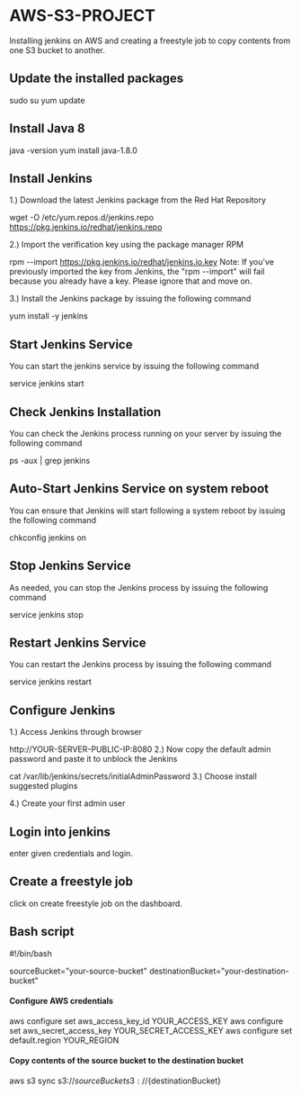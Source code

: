 # AWS-S3-PROJECT
Installing jenkins on AWS and creating a freestyle job to copy contents from one S3 bucket to another.

## Update the installed packages
sudo su
yum update
## Install Java 8
java -version
yum install java-1.8.0
## Install Jenkins
1.) Download the latest Jenkins package from the Red Hat Repository

wget -O /etc/yum.repos.d/jenkins.repo https://pkg.jenkins.io/redhat/jenkins.repo

2.) Import the verification key using the package manager RPM

rpm --import https://pkg.jenkins.io/redhat/jenkins.io.key
Note: If you've previously imported the key from Jenkins, the "rpm --import" will fail because you already have a key. Please ignore that and move on.

3.) Install the Jenkins package by issuing the following command

yum install -y jenkins

## Start Jenkins Service
You can start the jenkins service by issuing the following command

service jenkins start

## Check Jenkins Installation
You can check the Jenkins process running on your server by issuing the following command

ps -aux | grep jenkins

## Auto-Start Jenkins Service on system reboot
You can ensure that Jenkins will start following a system reboot by issuing the following command

chkconfig jenkins on

## Stop Jenkins Service
As needed, you can stop the Jenkins process by issuing the following command

service jenkins stop

## Restart Jenkins Service
You can restart the Jenkins process by issuing the following command

service jenkins restart

## Configure Jenkins
1.) Access Jenkins through browser

http://YOUR-SERVER-PUBLIC-IP:8080
2.) Now copy the default admin password and paste it to unblock the Jenkins

cat /var/lib/jenkins/secrets/initialAdminPassword
3.) Choose install suggested plugins

4.) Create your first admin user

## Login into jenkins
enter given credentials and login.

## Create a freestyle job
click on create freestyle job on the dashboard.

## Bash script
#!/bin/bash

sourceBucket="your-source-bucket"
destinationBucket="your-destination-bucket"

#### Configure AWS credentials
aws configure set aws_access_key_id YOUR_ACCESS_KEY
aws configure set aws_secret_access_key YOUR_SECRET_ACCESS_KEY
aws configure set default.region YOUR_REGION

#### Copy contents of the source bucket to the destination bucket
aws s3 sync s3://${sourceBucket} s3://${destinationBucket}


